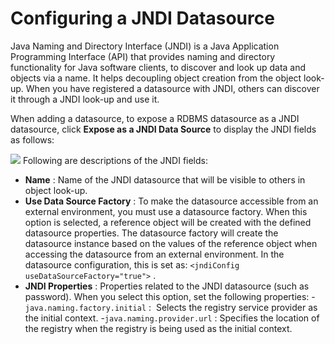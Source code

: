 # Configuring a JNDI Datasource

Java Naming and Directory Interface (JNDI) is a Java Application Programming Interface (API) that provides naming and directory functionality for Java software clients, to discover and look up data and objects via a name. It helps decoupling object creation from the object look-up. When you have registered a datasource with JNDI, others can discover it through a JNDI look-up and use it.

When adding a datasource, to expose a RDBMS datasource as a JNDI datasource, click **Expose as a JNDI Data Source** to display the JNDI fields as follows:

![](attachments/43977372/44172372.png)
Following are descriptions of the JNDI fields:

-   **Name** : Name of the JNDI datasource that will be visible to others in object look-up.
-   **Use Data Source Factory** : To make the datasource accessible from an external environment, you must use a datasource factory. When this option is selected, a reference object will be created with the defined datasource properties. The datasource factory will create the datasource instance based on the values of the reference object when accessing the datasource from an external environment. In the datasource configuration, this is set as: `<jndiConfig useDataSourceFactory="true">` .
-   **JNDI Properties** : Properties related to the JNDI datasource (such as password).
    When you select this option, set the following properties:
    -`java.naming.factory.initial` :  Selects the registry service provider as the initial context.
    -`java.naming.provider.url` : Specifies the location of the registry when the registry is being used as the initial context.



